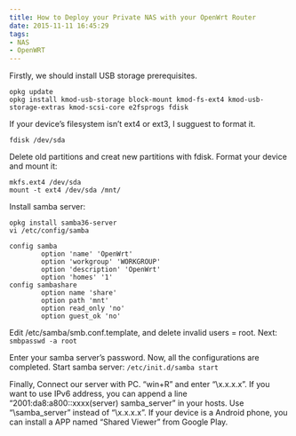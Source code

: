 ```yaml
---
title: How to Deploy your Private NAS with your OpenWrt Router
date: 2015-11-11 16:45:29
tags:
- NAS
- OpenWRT
---
```

Firstly, we should install USB storage prerequisites.
```
opkg update
opkg install kmod-usb-storage block-mount kmod-fs-ext4 kmod-usb-storage-extras kmod-scsi-core e2fsprogs fdisk
```
If your device’s filesystem isn’t ext4 or ext3, I sugguest to format it.
```commandline
fdisk /dev/sda
```
Delete old partitions and creat new partitions with fdisk.
Format your device and mount it:
```
mkfs.ext4 /dev/sda
mount -t ext4 /dev/sda /mnt/
```
Install samba server:
```
opkg install samba36-server
vi /etc/config/samba
```
```commandline
config samba
        option 'name' 'OpenWrt'
        option 'workgroup' 'WORKGROUP'
        option 'description' 'OpenWrt'
        option 'homes' '1'
config sambashare
        option name 'share'
        option path 'mnt'
        option read_only 'no'
        option guest_ok 'no'
```
Edit /etc/samba/smb.conf.template, and delete invalid users = root. Next:
``smbpasswd -a root``

Enter your samba server’s password.
Now, all the configurations are completed. Start samba server:
```/etc/init.d/samba start```

Finally, Connect our server with PC. “win+R” and enter “\\x.x.x.x”. If you want to use IPv6 address, you can append a line “2001:da8:a800::xxxx(server) samba_server” in your hosts. Use “\\samba_server” instead of “\\x.x.x.x”.
If your device is a Android phone, you can install a APP named “Shared Viewer” from Google Play.
